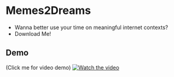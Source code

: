 # Memes2Dreams
- Wanna better use your time on meaningful internet contexts?
- Download Me!

## Demo

(Click me for video demo)
[![Watch the video](https://github.com/AlanFermat/Memes2Dreams/blob/master/images/screen_shot.png?raw=true)](https://youtu.be/gr075O1j9I0)
